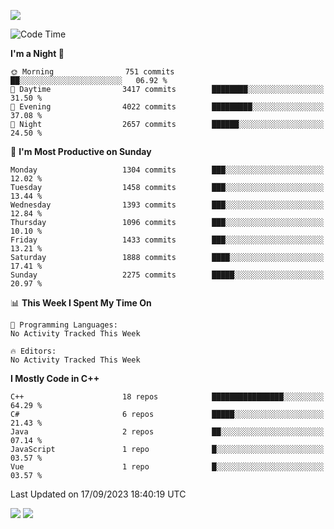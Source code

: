 ![](https://komarev.com/ghpvc/?username=lilpidgey&color=red)
<!--START_SECTION:waka-->
![Code Time](http://img.shields.io/badge/Code%20Time-1%2C491%20hrs%2018%20mins-blue)

**I'm a Night 🦉** 

```text
🌞 Morning                751 commits         ██░░░░░░░░░░░░░░░░░░░░░░░   06.92 % 
🌆 Daytime                3417 commits        ████████░░░░░░░░░░░░░░░░░   31.50 % 
🌃 Evening                4022 commits        █████████░░░░░░░░░░░░░░░░   37.08 % 
🌙 Night                  2657 commits        ██████░░░░░░░░░░░░░░░░░░░   24.50 % 
```
📅 **I'm Most Productive on Sunday** 

```text
Monday                   1304 commits        ███░░░░░░░░░░░░░░░░░░░░░░   12.02 % 
Tuesday                  1458 commits        ███░░░░░░░░░░░░░░░░░░░░░░   13.44 % 
Wednesday                1393 commits        ███░░░░░░░░░░░░░░░░░░░░░░   12.84 % 
Thursday                 1096 commits        ███░░░░░░░░░░░░░░░░░░░░░░   10.10 % 
Friday                   1433 commits        ███░░░░░░░░░░░░░░░░░░░░░░   13.21 % 
Saturday                 1888 commits        ████░░░░░░░░░░░░░░░░░░░░░   17.41 % 
Sunday                   2275 commits        █████░░░░░░░░░░░░░░░░░░░░   20.97 % 
```


📊 **This Week I Spent My Time On** 

```text
💬 Programming Languages: 
No Activity Tracked This Week

🔥 Editors: 
No Activity Tracked This Week
```

**I Mostly Code in C++** 

```text
C++                      18 repos            ████████████████░░░░░░░░░   64.29 % 
C#                       6 repos             █████░░░░░░░░░░░░░░░░░░░░   21.43 % 
Java                     2 repos             ██░░░░░░░░░░░░░░░░░░░░░░░   07.14 % 
JavaScript               1 repo              █░░░░░░░░░░░░░░░░░░░░░░░░   03.57 % 
Vue                      1 repo              █░░░░░░░░░░░░░░░░░░░░░░░░   03.57 % 
```




 Last Updated on 17/09/2023 18:40:19 UTC
<!--END_SECTION:waka-->
![](https://hit.yhype.me/github/profile?user_id=42968544)
![](https://komarev.com/ghpvc/?lilpidgey)
